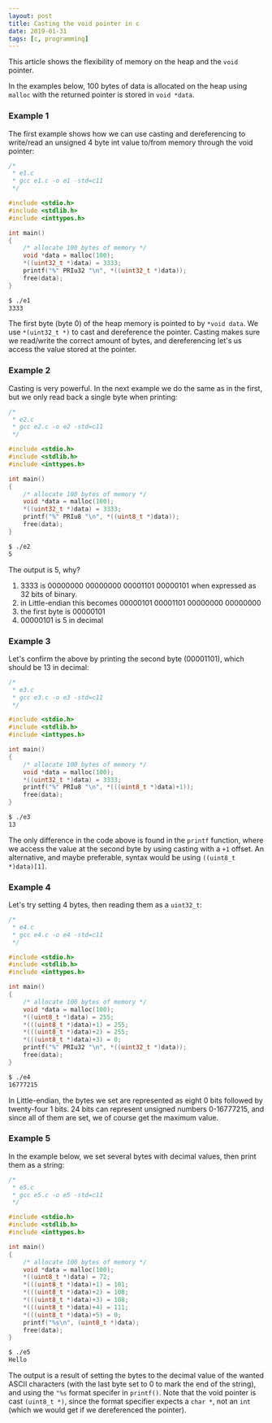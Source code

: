 ```yaml
---
layout: post
title: Casting the void pointer in c
date: 2019-01-31
tags: [c, programming]
---
```


This article shows the flexibility of memory on the heap and the `void` pointer.

In the examples below, 100 bytes of data is allocated on the heap using `malloc` with the returned pointer is stored in `void *data`.

### Example 1

The first example shows how we can use casting and dereferencing to write/read an unsigned 4 byte int value to/from memory through the void pointer:

```c
/*
 * e1.c
 * gcc e1.c -o e1 -std=c11
 */

#include <stdio.h>
#include <stdlib.h>
#include <inttypes.h>

int main()
{
    /* allocate 100 bytes of memory */
    void *data = malloc(100);
    *((uint32_t *)data) = 3333;
    printf("%" PRIu32 "\n", *((uint32_t *)data));
    free(data);
}
```

 ```bash
 $ ./e1
 3333
 ```

The first byte (byte 0) of the heap memory is pointed to by `*void data`. We use `*(uint32_t *)` to cast and dereference the pointer. Casting makes sure we read/write the correct amount of bytes, and dereferencing let's us access the value stored at the pointer.

### Example 2

Casting is very powerful. In the next example we do the same as in the first, but we only read back a single byte when printing:


```c
/*
 * e2.c
 * gcc e2.c -o e2 -std=c11
 */

#include <stdio.h>
#include <stdlib.h>
#include <inttypes.h>

int main()
{
    /* allocate 100 bytes of memory */
    void *data = malloc(100);
    *((uint32_t *)data) = 3333;
    printf("%" PRIu8 "\n", *((uint8_t *)data));
    free(data);
}
```

```bash
$ ./e2
5
```

The output is 5, why?

1. 3333 is 00000000 00000000 00001101 00000101 when expressed as 32 bits of binary.
2. in Little-endian this becomes 00000101 00001101 00000000 00000000
3. the first byte is 00000101
4. 00000101 is 5 in decimal

### Example 3

Let's confirm the above by printing the second byte (00001101), which should be 13 in decimal:

```c
/*
 * e3.c
 * gcc e3.c -o e3 -std=c11
 */

#include <stdio.h>
#include <stdlib.h>
#include <inttypes.h>

int main()
{
    /* allocate 100 bytes of memory */
    void *data = malloc(100);
    *((uint32_t *)data) = 3333;
    printf("%" PRIu8 "\n", *(((uint8_t *)data)+1));
    free(data);
}
```

```bash
$ ./e3
13
```

The only difference in the code above is found in the `printf` function, where we access the value at the second byte by using casting with a `+1` offset. An alternative, and maybe preferable, syntax would be using `((uint8_t *)data)[1]`.

### Example 4

Let's try setting 4 bytes, then reading them as a `uint32_t`:

```c
/*
 * e4.c
 * gcc e4.c -o e4 -std=c11
 */

#include <stdio.h>
#include <stdlib.h>
#include <inttypes.h>

int main()
{
    /* allocate 100 bytes of memory */
    void *data = malloc(100);
    *((uint8_t *)data) = 255;
    *(((uint8_t *)data)+1) = 255;
    *(((uint8_t *)data)+2) = 255;
    *(((uint8_t *)data)+3) = 0;
    printf("%" PRIu32 "\n", *((uint32_t *)data));
    free(data);
}
```

```bash
$ ./e4
16777215
```

In Little-endian, the bytes we set are represented as eight 0 bits followed by twenty-four 1 bits.
24 bits can represent unsigned numbers 0-16777215, and since all of them are set, we of course get the maximum value.

### Example 5

In the example below, we set several bytes with decimal values, then print them as a string:


```c
/*
 * e5.c
 * gcc e5.c -o e5 -std=c11
 */

#include <stdio.h>
#include <stdlib.h>
#include <inttypes.h>

int main()
{
    /* allocate 100 bytes of memory */
    void *data = malloc(100);
    *((uint8_t *)data) = 72;
    *(((uint8_t *)data)+1) = 101;
    *(((uint8_t *)data)+2) = 108;
    *(((uint8_t *)data)+3) = 108;
    *(((uint8_t *)data)+4) = 111;
    *(((uint8_t *)data)+5) = 0;
    printf("%s\n", (uint8_t *)data);
    free(data);
}
```

```bash
$ ./e5
Hello
```

The output is a result of setting the bytes to the decimal value of the wanted ASCII characters (with the last byte set to 0 to mark the end of the string), and using the `"%s` format specifer in `printf()`. Note that the void pointer is cast `(uint8_t *)`, since the format specifier expects a `char *`, not an `int` (which we would get if we dereferenced the pointer).
